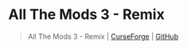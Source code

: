 # All The Mods 3 - Remix

> All The Mods 3 - Remix | [CurseForge](https://legacy.curseforge.com/minecraft/modpacks/all-the-mods-3-remix) | [GitHub](https://github.com/AllTheMods/ATM3-Remix)
